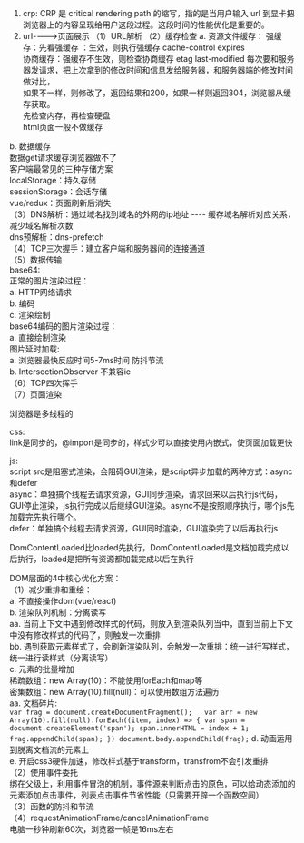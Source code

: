 1. crp: CRP 是 critical rendering path 的缩写，指的是当用户输入 url 到显卡把浏览器上的内容呈现给用户这段过程。这段时间的性能优化是重要的。
2. url---->页面展示
（1）URL解析
（2）缓存检查 
a. 资源文件缓存：
    强缓存：先看强缓存 ：生效，则执行强缓存 cache-control  expires  
    协商缓存：强缓存不生效，则检查协商缓存 etag  last-modified   每次要和服务器发请求，把上次拿到的修改时间和信息发给服务器，和服务器端的修改时间做对比，  
        如果不一样，则修改了，返回结果和200，如果一样则返回304，浏览器从缓存获取。  
    先检查内存，再检查硬盘   
    html页面一般不做缓存  


b. 数据缓存  
    数据get请求缓存浏览器做不了  
    客户端最常见的三种存储方案  
    localStorage：持久存储  
    sessionStorage：会话存储  
    vue/redux：页面刷新后消失  
（3）DNS解析：通过域名找到域名的外网的ip地址 ---- 缓存域名解析对应关系，减少域名解析次数  
    dns预解析：dns-prefetch    <link rel="dns-prefetch" href="" />  
（4）TCP三次握手：建立客户端和服务器间的连接通道  
（5）数据传输  
    base64:  
        正常的图片渲染过程：  
            a. HTTP网络请求  
            b. 编码  
            c. 渲染绘制  
        base64编码的图片渲染过程：  
            a. 直接绘制渲染  
    图片延时加载:  
        a. 浏览器最快反应时间5-7ms时间 防抖节流  
        b. IntersectionObserver 不兼容ie  
（6）TCP四次挥手  
（7）页面渲染  


浏览器是多线程的  

css:  
link是同步的，@import是同步的，样式少可以直接使用内嵌式，使页面加载更快  

js:  
script src是阻塞式渲染，会阻碍GUI渲染，是script异步加载的两种方式：async和defer  
async：单独搞个线程去请求资源，GUI同步渲染，请求回来以后执行js代码，GUI停止渲染，js执行完成以后继续GUI渲染。async不是按照顺序执行，哪个js先加载完先执行哪个。  
defer：单独搞个线程去请求资源，GUI同时渲染，GUI渲染完了以后再执行js  

DomContentLoaded比loaded先执行，DomContentLoaded是文档加载完成以后执行，loaded是把所有资源都加载完成以后在执行   
 
DOM层面的4中核心优化方案：  
（1）减少重排和重绘：  
    a. 不直接操作dom(vue/react)   
    b. 渲染队列机制：分离读写   
        aa. 当前上下文中遇到修改样式的代码，则放入到渲染队列当中，直到当前上下文中没有修改样式的代码了，则触发一次重排  
        bb. 遇到获取元素样式了，会刷新渲染队列，会触发一次重排：统一进行写样式，统一进行读样式（分离读写）  
    c. 元素的批量增加  
        稀疏数组：new Array(10)：不能使用forEach和map等  
        密集数组：new Array(10).fill(null)：可以使用数组方法遍历  
        aa. 文档碎片:  
        ```
            var frag = document.createDocumentFragment();  
            var arr = new Array(10).fill(null).forEach((item, index) => {
                var span = document.createElement('span');
                span.innerHTML = index + 1;
                frag.appendChild(span);
            })
            document.body.appendChild(frag);
        ```
    d. 动画运用到脱离文档流的元素上  
    e. 开启css3硬件加速，修改样式基于transform，transfrom不会引发重排  
（2）使用事件委托  
    绑在父级上，利用事件冒泡的机制，事件源来判断点击的原色，可以给动态添加的元素添加点击事件，列表点击事件节省性能（只需要开辟一个函数空间）  
（3）函数的防抖和节流  
（4）requestAnimationFrame/cancelAnimationFrame  
    电脑一秒钟刷新60次，浏览器一帧是16ms左右  
